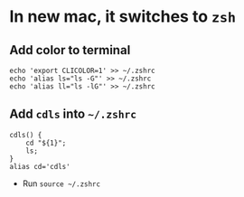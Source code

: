 # In new mac, it switches to `zsh`

## Add color to terminal
```
echo 'export CLICOLOR=1' >> ~/.zshrc
echo 'alias ls="ls -G"' >> ~/.zshrc
echo 'alias ll="ls -lG"' >> ~/.zshrc
```

## Add `cdls` into `~/.zshrc`
```
cdls() {
    cd "${1}";
    ls;
}
alias cd='cdls'
```

* Run `source ~/.zshrc`

